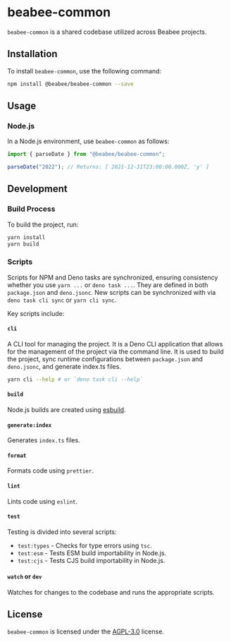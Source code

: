 # beabee-common

`beabee-common` is a shared codebase utilized across Beabee projects.

## Installation

To install `beabee-common`, use the following command:

```bash
npm install @beabee/beabee-common --save
```

## Usage

### Node.js

In a Node.js environment, use `beabee-common` as follows:

```ts
import { parseDate } from "@beabee/beabee-common";

parseDate("2022"); // Returns: [ 2021-12-31T23:00:00.000Z, 'y' ]
```

## Development

### Build Process

To build the project, run:

```bash
yarn install
yarn build
```

### Scripts

Scripts for NPM and Deno tasks are synchronized, ensuring consistency whether
you use `yarn ...` or `deno task ...`. They are defined in both `package.json`
and `deno.jsonc`. New scripts can be synchronized with via `deno task cli sync`
or `yarn cli sync`.

Key scripts include:

#### `cli`

A CLI tool for managing the project. It is a Deno CLI application that allows
for the management of the project via the command line. It is used to build the
project, sync runtime configurations between `package.json` and `deno.jsonc`, and
generate index.ts files.

```bash
yarn cli --help # or `deno task cli --help`
```

#### `build`

Node.js builds are created using [esbuild](https://esbuild.github.io/).

#### `generate:index`

Generates `index.ts` files.

#### `format`

Formats code using `prettier`.

#### `lint`

Lints code using `eslint`.

#### `test`

Testing is divided into several scripts:

- `test:types` - Checks for type errors using `tsc`.
- `test:esm` - Tests ESM build importability in Node.js.
- `test:cjs` - Tests CJS build importability in Node.js.

#### `watch` or `dev`

Watches for changes to the codebase and runs the appropriate scripts.

## License

`beabee-common` is licensed under the [AGPL-3.0](./LICENSE) license.
